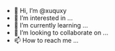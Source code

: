 - 👋 Hi, I’m @xuquxy
- 👀 I’m interested in ...
- 🌱 I’m currently learning ...
- 💞️ I’m looking to collaborate on ...
- 📫 How to reach me ...

<!---
xuquxy/xuquxy is a ✨ special ✨ repository because its `README.md` (this file) appears on your GitHub profile.
You can click the Preview link to take a look at your changes.
--->
